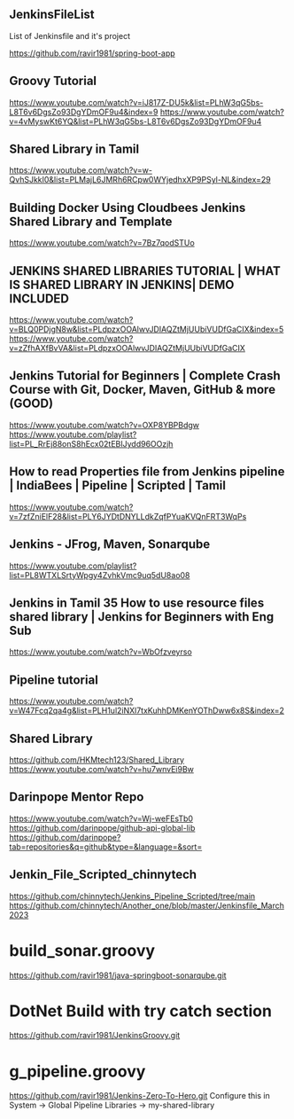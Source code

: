 ## JenkinsFileList
List of Jenkinsfile and it's project

https://github.com/ravir1981/spring-boot-app

## Groovy Tutorial
https://www.youtube.com/watch?v=iJ817Z-DU5k&list=PLhW3qG5bs-L8T6v6DgsZo93DgYDmOF9u4&index=9
https://www.youtube.com/watch?v=4vMyswKt6YQ&list=PLhW3qG5bs-L8T6v6DgsZo93DgYDmOF9u4

## Shared Library in Tamil
https://www.youtube.com/watch?v=w-QvhSJkkI0&list=PLMajL6JMRh6RCpw0WYjedhxXP9PSyl-NL&index=29

## Building Docker Using Cloudbees Jenkins Shared Library and Template
https://www.youtube.com/watch?v=7Bz7qodSTUo

## JENKINS SHARED LIBRARIES TUTORIAL | WHAT IS SHARED LIBRARY IN JENKINS| DEMO INCLUDED
https://www.youtube.com/watch?v=BLQ0PDjgN8w&list=PLdpzxOOAlwvJDIAQZtMjUUbiVUDfGaCIX&index=5
https://www.youtube.com/watch?v=zZfhAXfBvVA&list=PLdpzxOOAlwvJDIAQZtMjUUbiVUDfGaCIX

## Jenkins Tutorial for Beginners | Complete Crash Course with Git, Docker, Maven, GitHub & more (GOOD)
https://www.youtube.com/watch?v=OXP8YBPBdgw
https://www.youtube.com/playlist?list=PL_RrEj88onS8hEcx02tEBIJydd96OOzjh

## How to read Properties file from Jenkins pipeline | IndiaBees | Pipeline | Scripted | Tamil
https://www.youtube.com/watch?v=7zfZniElF28&list=PLY6JYDtDNYLLdkZqfPYuaKVQnFRT3WqPs

## Jenkins - JFrog, Maven, Sonarqube
https://www.youtube.com/playlist?list=PL8WTXLSrtyWpgy4ZvhkVmc9uq5dU8ao08

## Jenkins in Tamil 35 How to use resource files shared library | Jenkins for Beginners with Eng Sub
https://www.youtube.com/watch?v=WbOfzveyrso

## Pipeline tutorial
https://www.youtube.com/watch?v=W47Fcq2qa4g&list=PLH1ul2iNXl7txKuhhDMKenYOThDww6x8S&index=2

## Shared Library
https://github.com/HKMtech123/Shared_Library
https://www.youtube.com/watch?v=hu7wnvEi9Bw

## Darinpope Mentor Repo
https://www.youtube.com/watch?v=Wj-weFEsTb0
https://github.com/darinpope/github-api-global-lib
https://github.com/darinpope?tab=repositories&q=github&type=&language=&sort=

## Jenkin_File_Scripted_chinnytech
https://github.com/chinnytech/Jenkins_Pipeline_Scripted/tree/main
https://github.com/chinnytech/Another_one/blob/master/Jenkinsfile_March2023

build_sonar.groovy
===================
https://github.com/ravir1981/java-springboot-sonarqube.git

DotNet Build with try catch section
======================================
https://github.com/ravir1981/JenkinsGroovy.git

g_pipeline.groovy
====================
https://github.com/ravir1981/Jenkins-Zero-To-Hero.git
Configure this in System -> Global Pipeline Libraries -> my-shared-library
